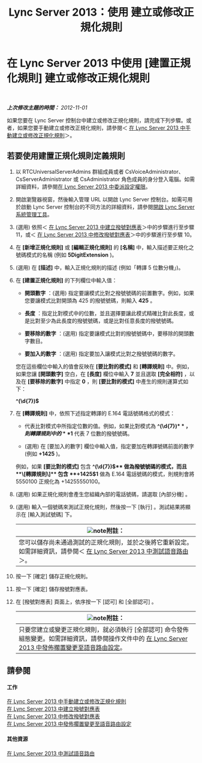 ﻿---
title: Lync Server 2013：使用 建立或修改正規化規則
TOCTitle: 使用 建立或修改正規化規則
ms:assetid: e8547d7b-f74d-4a73-9a7d-df20d7a87fcd
ms:mtpsurl: https://technet.microsoft.com/zh-tw/library/Gg399036(v=OCS.15)
ms:contentKeyID: 49292665
ms.date: 08/24/2015
mtps_version: v=OCS.15
ms.translationtype: HT
---

# 在 Lync Server 2013 中使用 [建置正規化規則] 建立或修改正規化規則

 

_**上次修改主題的時間：** 2012-11-01_

如果您要在 Lync Server 控制台中建立或修改正規化規則，請完成下列步驟。或者，如果您要手動建立或修改正規化規則，請參閱＜ [在 Lync Server 2013 中手動建立或修改正規化規則](lync-server-2013-create-or-modify-a-normalization-rule-manually.md)＞。

## 若要使用建置正規化規則定義規則

1.  以 RTCUniversalServerAdmins 群組成員或者 CsVoiceAdministrator、CsServerAdministrator 或 CsAdministrator 角色成員的身分登入電腦。如需詳細資料，請參閱[在 Lync Server 2013 中委派設定權限](lync-server-2013-delegate-setup-permissions.md)。

2.  開啟瀏覽器視窗，然後輸入管理 URL 以開啟 Lync Server 控制台。如需可用於啟動 Lync Server 控制台的不同方法的詳細資料，請參閱[開啟 Lync Server 系統管理工具](lync-server-2013-open-lync-server-administrative-tools.md)。

3.  (選用) 依照＜ [在 Lync Server 2013 中建立撥號對應表](lync-server-2013-create-a-dial-plan.md)＞中的步驟進行至步驟 11，或＜ [在 Lync Server 2013 中修改撥號對應表](lync-server-2013-modify-a-dial-plan.md)＞中的步驟進行至步驟 10。

4.  在 **\[新增正規化規則\]** 或 **\[編輯正規化規則\]** 的 **\[名稱\]** 中，輸入描述要正規化之號碼模式的名稱 (例如 **5DigitExtension** )。

5.  (選用) 在 **\[描述\]** 中，輸入正規化規則的描述 (例如「轉譯 5 位數分機」)。

6.  在 **\[建置正規化規則\]** 的下列欄位中輸入值：
    
      - **開頭數字** ：(選用) 指定要讓模式比對之撥號號碼的前置數字。例如，如果您要讓模式比對開頭為 425 的撥號號碼，則輸入 **425** 。
    
      - **長度** ：指定比對模式中的位數，並且選擇要讓此模式精確比對此長度，或是比對至少為此長度的撥號號碼，或是比對任意長度的撥號號碼。
    
      - **要移除的數字** ：(選用) 指定要讓模式比對的撥號號碼中，要移除的開頭數字數目。
    
      - **要加入的數字** ：(選用) 指定要加入讓模式比對之撥號號碼的數字。
    
    您在這些欄位中輸入的值會反映在 **\[要比對的模式\]** 和 **\[轉譯規則\]** 中。例如，如果您讓 **\[開頭數字\]** 空白，在 **\[長度\]** 欄位中輸入 **7** 並且選取 **\[完全相符\]** ，以及在 **\[要移除的數字\]** 中指定 **0** ，則 **\[要比對的模式\]** 中產生的規則運算式如下：
    
    **^(\\d{7})$**

7.  在 **\[轉譯規則\]** 中，依照下述指定轉譯的 E.164 電話號碼格式的模式：
    
      - 代表比對模式中所指定位數的值。例如，如果比對模式為 **^(\\d{7})$** ，則轉譯規則中的 **$1** 代表 7 位數的撥號號碼。
    
      - (選用) 在 \[要加入的數字\] 欄位中輸入值，指定要加在轉譯號碼前面的數字 (例如 **+1425** )。
    
    例如，如果 **\[要比對的模式\]** 包含 **^(\\d{7})$** 做為撥號號碼的模式，而且 **\[轉譯規則\]** 包含 **+1425$1** 做為 E.164 電話號碼的模式，則規則會將 5550100 正規化為 +14255550100。

8.  (選用) 如果正規化規則會產生您組織內部的電話號碼，請選取 \[內部分機\] 。

9.  (選用) 輸入一個號碼來測試正規化規則，然後按一下 \[執行\] 。測試結果將顯示在 \[輸入測試號碼\] 下。
    
    <table>
    <thead>
    <tr class="header">
    <th><img src="images/Gg398811.note(OCS.15).gif" title="note" alt="note" />附註：</th>
    </tr>
    </thead>
    <tbody>
    <tr class="odd">
    <td>您可以儲存尚未通過測試的正規化規則，並於之後將它重新設定。如需詳細資訊，請參閱＜ <a href="lync-server-2013-test-voice-routing.md">在 Lync Server 2013 中測試語音路由</a>＞。</td>
    </tr>
    </tbody>
    </table>


10. 按一下 \[確定\] 儲存正規化規則。

11. 按一下 \[確定\] 儲存撥號對應表。

12. 在 \[撥號對應表\] 頁面上，依序按一下 \[認可\] 和 \[全部認可\] 。
    
    <table>
    <thead>
    <tr class="header">
    <th><img src="images/Gg398811.note(OCS.15).gif" title="note" alt="note" />附註：</th>
    </tr>
    </thead>
    <tbody>
    <tr class="odd">
    <td>只要您建立或變更正規化規則，就必須執行 [全部認可] 命令發佈組態變更。如需詳細資訊，請參閱操作文件中的 <a href="lync-server-2013-publish-pending-changes-to-the-voice-routing-configuration.md">在 Lync Server 2013 中發佈擱置變更至語音路由設定</a>。</td>
    </tr>
    </tbody>
    </table>


## 請參閱

#### 工作

[在 Lync Server 2013 中手動建立或修改正規化規則](lync-server-2013-create-or-modify-a-normalization-rule-manually.md)  
[在 Lync Server 2013 中建立撥號對應表](lync-server-2013-create-a-dial-plan.md)  
[在 Lync Server 2013 中修改撥號對應表](lync-server-2013-modify-a-dial-plan.md)  
[在 Lync Server 2013 中發佈擱置變更至語音路由設定](lync-server-2013-publish-pending-changes-to-the-voice-routing-configuration.md)  

#### 其他資源

[在 Lync Server 2013 中測試語音路由](lync-server-2013-test-voice-routing.md)

